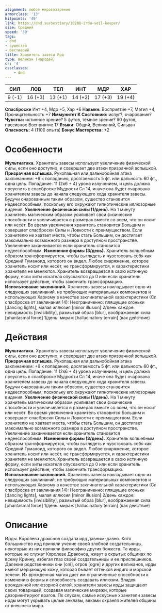 ```yaml
---
alignment: любое мировоззрение
armorclass: '13'
hitpoints: '49'
link: https://dnd.su/bestiary/10288-irda-veil-keeper/
size: Средний
speed: '30'
tags:
- dnd
- существо
- бестиарий
title: Хранитель завесы Ирд
type: Великан (чародей)
cr: '4'
cssclasses:
    - dnd
---
```



| СИЛ | ЛОВ | ТЕЛ | ИНТ | МДР | ХАР |
|---|---|---|---|---|---|
| 9 (-1) | 16 (+3) | 13 (+1) | 14 (+2) | 17 (+3) | 19 (+4) |
**Спасброски** Инт +4, Мдр +5, Хар +6
**Навыки:** Восприятие +7, Магия +4, Проницательность +7
**Иммунитет К Состоянию:** испуг?, очарование?
**Чувства:** истинное зрение? 5 футов, тёмное зрение? 60 футов, пассивное Восприятие 17
**Языки:** Общий, Великаний, Сильван
**Опасность:** 4 (1100 опыта)
**Бонус Мастерства:** +2


# Особенности
**Мультиатака.** Хранитель завесы использует увеличение физической силы, если оно доступно, и совершает две атаки призрачной вспышкой.
**Призрачная вспышка.** Рукопашная или дальнобойная атака заклинанием: +6 к попаданию, досягаемость 5 фт. или дальность 60 фт., одна цель. Попадание: 11 (2к6 + 4) урона излучением, и цель должна преуспеть в спасброске Мудрости Сл 14, иначе она будет очарована хранителем завесы до начала следующего хода хранителя завесы. Будучи очарованным таким образом, существо становится недееспособным, поскольку его окружают гипнотические иллюзорные видения.
**Увеличение физической силы (1/день).** На 1 минуту хранитель магическим образом усиливает свои физические способности и увеличивается в размерах вместе со всем, что он носит или несёт. Во время увеличения хранитель становится Большим и совершает спасброски Силы и Ловкости с преимуществом. Если хранителю не хватает места, чтобы стать Большим, он достигает максимально возможного размера в доступном пространстве. Увеличение заканчивается если хранитель становится недееспособным.
**Изменение формы (3/день).** Хранитель волшебным образом трансформируется, чтобы выглядеть и чувствовать себя как Средний Гуманоид, которого он видел. Любое снаряжение, которое хранитель носит или несёт, не трансформируется, и характеристики хранителя не меняются. Хранитель возвращается в свою истинную форму, если хиты искателя опускаются до 0 или если хранитель использует действие, чтобы закончить трансформацию.
**Использование заклинаний.** Хранитель завесы накладывает одно из следующих заклинаний, не требующих материальных компонентов и использующих Харизму в качестве заклинательной характеристики (Сл спасброска от заклинания 14):
Неограниченно: пляшущие огоньки [dancing lights], малая иллюзия [minor illusion]
2/день каждое: невидимость [invisibility], размытый образ [blur], воображаемая сила [phantasmal force]
1/день: мираж [hallucinatory terrain] (как действие)


# Действия
**Мультиатака.** Хранитель завесы использует увеличение физической силы, если оно доступно, и совершает две атаки призрачной вспышкой.
**Призрачная вспышка.** Рукопашная или дальнобойная атака заклинанием: +6 к попаданию, досягаемость 5 фт. или дальность 60 фт., одна цель. Попадание: 11 (2к6 + 4) урона излучением, и цель должна преуспеть в спасброске Мудрости Сл 14, иначе она будет очарована хранителем завесы до начала следующего хода хранителя завесы. Будучи очарованным таким образом, существо становится недееспособным, поскольку его окружают гипнотические иллюзорные видения.
**Увеличение физической силы (1/день).** На 1 минуту хранитель магическим образом усиливает свои физические способности и увеличивается в размерах вместе со всем, что он носит или несёт. Во время увеличения хранитель становится Большим и совершает спасброски Силы и Ловкости с преимуществом. Если хранителю не хватает места, чтобы стать Большим, он достигает максимально возможного размера в доступном пространстве. Увеличение заканчивается если хранитель становится недееспособным.
**Изменение формы (3/день).** Хранитель волшебным образом трансформируется, чтобы выглядеть и чувствовать себя как Средний Гуманоид, которого он видел. Любое снаряжение, которое хранитель носит или несёт, не трансформируется, и характеристики хранителя не меняются. Хранитель возвращается в свою истинную форму, если хиты искателя опускаются до 0 или если хранитель использует действие, чтобы закончить трансформацию.
**Использование заклинаний.** Хранитель завесы накладывает одно из следующих заклинаний, не требующих материальных компонентов и использующих Харизму в качестве заклинательной характеристики (Сл спасброска от заклинания 14):
Неограниченно: пляшущие огоньки [dancing lights], малая иллюзия [minor illusion]
2/день каждое: невидимость [invisibility], размытый образ [blur], воображаемая сила [phantasmal force]
1/день: мираж [hallucinatory terrain] (как действие)


# Описание
Ирды. Королева драконов создала ирд давным-давно. Хотя большинство ирд приняли учение своей злобной создательницы, некоторые из них приняли философию других божеств. Те ирды, которые не служат Королеве Драконов, живут в скрытых общинах по всему Кринну, избегая глаз своей создательницы и ее приспешников.  Далекие родственники они [oni], огров [ogre] и других великанов, ирды имеют мерцающую кожу, которая бывает оттенков индиго и морской зелени. Их врожденная магия дает им ограниченные способности к изменению формы и способность создавать иллюзии. Владея врожденной иллюзорной силой, хранители завесы ирды защищают своих товарищей, создавая магические миражи, которые дезориентируют врагов. По слухам, самые искусные хранители завесы ирды могут укрывать целые анклавы, веками охраняя жителей общины от внешнего мира.